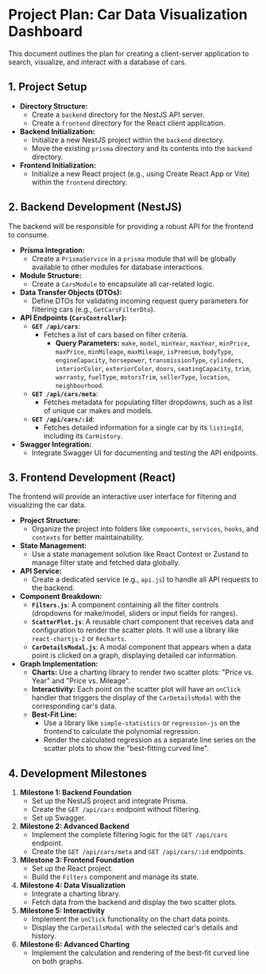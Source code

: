 # Project Plan: Car Data Visualization Dashboard

This document outlines the plan for creating a client-server application to search, visualize, and interact with a database of cars.

## 1. Project Setup

- **Directory Structure:**
  - Create a `backend` directory for the NestJS API server.
  - Create a `frontend` directory for the React client application.
- **Backend Initialization:**
  - Initialize a new NestJS project within the `backend` directory.
  - Move the existing `prisma` directory and its contents into the `backend` directory.
- **Frontend Initialization:**
  - Initialize a new React project (e.g., using Create React App or Vite) within the `frontend` directory.

## 2. Backend Development (NestJS)

The backend will be responsible for providing a robust API for the frontend to consume.

- **Prisma Integration:**
  - Create a `PrismaService` in a `prisma` module that will be globally available to other modules for database interactions.
- **Module Structure:**
  - Create a `CarsModule` to encapsulate all car-related logic.
- **Data Transfer Objects (DTOs):**
  - Define DTOs for validating incoming request query parameters for filtering cars (e.g., `GetCarsFilterDto`).
- **API Endpoints (`CarsController`):**
  - **`GET /api/cars`**:
    - Fetches a list of cars based on filter criteria.
        - **Query Parameters:** `make`, `model`, `minYear`, `maxYear`, `minPrice`, `maxPrice`, `minMileage`, `maxMileage`, `isPremium`, `bodyType`, `engineCapacity`, `horsepower`, `transmissionType`, `cylinders`, `interiorColor`, `exteriorColor`, `doors`, `seatingCapacity`, `trim`, `warranty`, `fuelType`, `motorsTrim`, `sellerType`, `location`, `neighbourhood`.
  - **`GET /api/cars/meta`**:
    - Fetches metadata for populating filter dropdowns, such as a list of unique car makes and models.
  - **`GET /api/cars/:id`**:
    - Fetches detailed information for a single car by its `listingId`, including its `CarHistory`.
- **Swagger Integration:**
  - Integrate Swagger UI for documenting and testing the API endpoints.

## 3. Frontend Development (React)

The frontend will provide an interactive user interface for filtering and visualizing the car data.

- **Project Structure:**
  - Organize the project into folders like `components`, `services`, `hooks`, and `contexts` for better maintainability.
- **State Management:**
  - Use a state management solution like React Context or Zustand to manage filter state and fetched data globally.
- **API Service:**
  - Create a dedicated service (e.g., `api.js`) to handle all API requests to the backend.
- **Component Breakdown:**
  - **`Filters.js`**: A component containing all the filter controls (dropdowns for make/model, sliders or input fields for ranges).
  - **`ScatterPlot.js`**: A reusable chart component that receives data and configuration to render the scatter plots. It will use a library like `react-chartjs-2` or `Recharts`.
  - **`CarDetailsModal.js`**: A modal component that appears when a data point is clicked on a graph, displaying detailed car information.
- **Graph Implementation:**
  - **Charts:** Use a charting library to render two scatter plots: "Price vs. Year" and "Price vs. Mileage".
  - **Interactivity:** Each point on the scatter plot will have an `onClick` handler that triggers the display of the `CarDetailsModal` with the corresponding car's data.
  - **Best-Fit Line:**
    - Use a library like `simple-statistics` or `regression-js` on the frontend to calculate the polynomial regression.
    - Render the calculated regression as a separate line series on the scatter plots to show the "best-fitting curved line".

## 4. Development Milestones

1.  **Milestone 1: Backend Foundation**
    - Set up the NestJS project and integrate Prisma.
    - Create the `GET /api/cars` endpoint without filtering.
    - Set up Swagger.
2.  **Milestone 2: Advanced Backend**
    - Implement the complete filtering logic for the `GET /api/cars` endpoint.
    - Create the `GET /api/cars/meta` and `GET /api/cars/:id` endpoints.
3.  **Milestone 3: Frontend Foundation**
    - Set up the React project.
    - Build the `Filters` component and manage its state.
4.  **Milestone 4: Data Visualization**
    - Integrate a charting library.
    - Fetch data from the backend and display the two scatter plots.
5.  **Milestone 5: Interactivity**
    - Implement the `onClick` functionality on the chart data points.
    - Display the `CarDetailsModal` with the selected car's details and history.
6.  **Milestone 6: Advanced Charting**
    - Implement the calculation and rendering of the best-fit curved line on both graphs.
